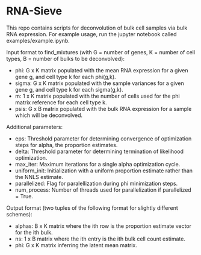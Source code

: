 # RNA-Sieve

This repo contains scripts for deconvolution of bulk cell samples via bulk RNA expression. For example usage, run the jupyter notebook called examples/example.ipynb.

Input format to find_mixtures (with G = number of genes, K = number of cell types, B = number of bulks to be deconvolved):
  - phi: G x K matrix populated with the mean RNA expression for a given gene g, and cell type k for each phi(g,k).
  - sigma: G x K matrix populated with the sample variances for a given gene g, and cell type k for each sigma(g,k).
  - m: 1 x K matrix populated with the number of cells used for the phi matrix reference for each cell type k.
  - psis: G x B matrix populated with the bulk RNA expression for a sample which will be deconvolved.

Additional parameters:
  - eps: Threshold parameter for determining convergence of optimization steps for alpha, the proportion estimates.
  - delta: Threshold parameter for determining termination of likelihood optimization.
  - max_iter: Maximum iterations for a single alpha optimization cycle.
  - uniform_init: Initialization with a uniform proportion estimate rather than the NNLS estimate.
  - parallelized: Flag for paralellization during phi minimization steps.
  - num_process: Number of threads used for parallelization if parallelized = True.

Output format (two tuples of the following format for slightly different schemes):
  - alphas: B x K matrix where the ith row is the proportion estimate vector for the ith bulk.
  - ns: 1 x B matrix where the ith entry is the ith bulk cell count estimate.
  - phi: G x K matrix inferring the latent mean matrix.
